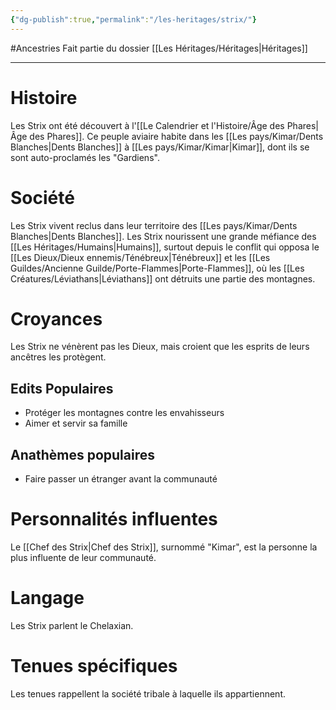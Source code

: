```yaml
---
{"dg-publish":true,"permalink":"/les-heritages/strix/"}
---
```


#Ancestries 
Fait partie du dossier [[Les Héritages/Héritages\|Héritages]]

-------

# Histoire
Les Strix ont été découvert à l'[[Le Calendrier et l'Histoire/Âge des Phares\|Âge des Phares]]. Ce peuple aviaire habite dans les [[Les pays/Kimar/Dents Blanches\|Dents Blanches]] à [[Les pays/Kimar/Kimar\|Kimar]], dont ils se sont auto-proclamés les "Gardiens".
# Société
Les Strix vivent reclus dans leur territoire des [[Les pays/Kimar/Dents Blanches\|Dents Blanches]].
Les Strix nourissent une grande méfiance des [[Les Héritages/Humains\|Humains]], surtout depuis le conflit qui opposa le [[Les Dieux/Dieux ennemis/Ténébreux\|Ténébreux]] et les [[Les Guildes/Ancienne Guilde/Porte-Flammes\|Porte-Flammes]], où les [[Les Créatures/Léviathans\|Léviathans]] ont détruits une partie des montagnes.
# Croyances
Les Strix ne vénèrent pas les Dieux, mais croient que les esprits de leurs ancêtres les protègent.
## Edits Populaires
- Protéger les montagnes contre les envahisseurs
- Aimer et servir sa famille
## Anathèmes populaires
- Faire passer un étranger avant la communauté
# Personnalités influentes
Le [[Chef des Strix\|Chef des Strix]], surnommé "Kimar", est la personne la plus influente de leur communauté.
# Langage
Les Strix parlent le Chelaxian.
# Tenues spécifiques
Les tenues rappellent la société tribale à laquelle ils appartiennent.